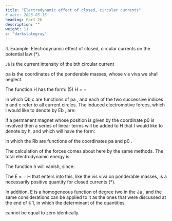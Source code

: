 ```yaml
---
title: "Electrodynamic effect of closed, circular currents"
# date: 2025-05-15
heading: Part 2b
description: ""
weight: 11
c: "darkslategray"
---
```



II. Example: Electrodynamic effect of closed, circular currents on the potential law
(*).


`Jb`  is the current intensity of the bth circular current

pa is the coordinates of the ponderable masses, whose vis viva we shall neglect.

The function H has the form:
(5) H = −

<!-- 1
2 , ∑∑[ ] Q J J ⋅ ⋅ b c b c
b c
, -->
in which Qb,c
 are functions of pa , and each of the two successive indices b and c refer to
all current circles. The induced electromotive forces, which I would like to denote by Eb
,
are:

<!-- (5a
) Eb
 = − ,
( ) d
Q J
dt
 
⋅
    ∑ b c c
c
,
(5b
) Pa
 = 1 ,
2
a
Q
J J
p
  ∂
⋅ ⋅   ∂   ∑∑ b c
b c
b c -->
 
If a permanent magnet whose position is given by the coordinate p0 is involved then a series of linear terms will be added to H that I would like to denote by h, and which will have the form:

<!-- (5c
) h = ∑[ ] R J⋅
b b
b -->

in which the Rb are functions of the coordinates pa and p0 . 

The calculation of the forces comes about here by the same methods. The total electrodynamic energy is:

<!-- E = H −
H
J
J
  ∂
⋅   ∂   ∑ b
b b
 = − H. -->

The function h will vanish, since:

<!-- h −
h
J
J
  ∂
⋅   ∂   ∑ b
b b
 = 0. -->

 The E = − H that enters into this, like the vis viva on ponderable masses, is a necessarily positive quantity for closed currents (*). 


In addition, E is a homogeneous function of degree two in the Ja
 , and the same considerations can be
applied to it as the ones that were discussed at the end of § 1, in which the determinant of
the quantities

<!-- 2H
J J
∂
∂ ⋅∂ a b -->
 cannot be equal to zero identically.

